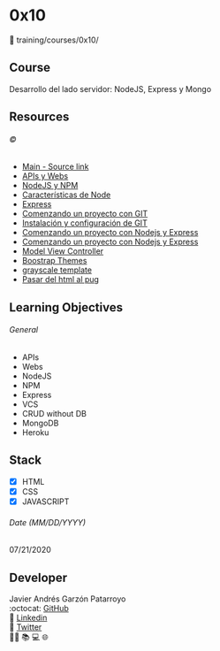 # 0x10
:open_file_folder: training/courses/0x10/

## Course
Desarrollo del lado servidor: NodeJS, Express y Mongo

## Resources
###### :copyright:
* [Main - Source link](https://www.coursera.org/learn/desarrollo-lado-servidor-nodejs-express-mongodb/home/welcome)
* [APIs y Webs](https://d3c33hcgiwev3.cloudfront.net/CsrfLDW5Eemplgpfqc6zSA_0aef563035b911e9b4f4bfe8815a00e7_APIs-y-Webs.pdf?Expires=1595548800&Signature=Gv4tQ1YelT0TSphfGScA2tkSYrYjDCOT6jkovBJJLlgZ8t6rPzbWc-WQuIiqg7R6~XtpBKyAfgKmcBxVswiD-lqlGmb-THp0zraKPRI6inntKmQiZ6xD202FGXR-9NwLjVQQ191bDz2i9mGIxXET5VskSSZ1lG8J~864pI5bjLg_&Key-Pair-Id=APKAJLTNE6QMUY6HBC5A)
* [NodeJS y NPM](https://d3c33hcgiwev3.cloudfront.net/HNBdXjW5Eem4egrIUlgmqg_1cf3755035b911e9b4f4bfe8815a00e7_NodeJS-y-NPM.pdf?Expires=1595548800&Signature=RiTcYzksDHzLnHUcwUmj-~8KBf9PpZsiQHqbxCjX26fb-aDMflcCjquKiQi9PwPIMT3ky~Gj9927y84z7GrkaNvQL3zOFcZjpF-BE4JGi4~wADmxRkUxqXlGFlCh3xqYu1Mqu3HQxe9IXyWjAPLjQEI~koz1d1-9~sSylGNxzhY_&Key-Pair-Id=APKAJLTNE6QMUY6HBC5A)
* [Características de Node](https://d3c33hcgiwev3.cloudfront.net/OJ9aWTW5Eem4egrIUlgmqg_38c35ca035b911e99a35b7f34e23c325_Caracteristicas-de-Node.pdf?Expires=1595548800&Signature=BZ6kn29sf4eGXZvUOpB07ptN9~i2hoajgj8qvoR6gy56H0LDio4WGusYQ7vmU-wYX0RQZXBsKVuY9K3pcYmK6xhvmodRZJ41SXxvrSqErOSmZ8bqLl5mTeN2O9GYyDKgICicYApOtY-4-dUg5oB~77XiO9IOaT9YXRB9vPzBz9E_&Key-Pair-Id=APKAJLTNE6QMUY6HBC5A)
* [Express](https://d3c33hcgiwev3.cloudfront.net/K014pDW5Eem4egrIUlgmqg_2b6ff45035b911e9a4c92108e1dbba71_Express.pdf?Expires=1595548800&Signature=UP-jlISJGuneLybCmwLBeE2jT1ZZaFbyAg1O0-LUh71txJymiYFCXmEm-WD-u8uNWV44i02GG-QtdQziHxrBD7kpbdG3q5RoDUpx9mNR16iBL2GdwtAUfp7xKBTSoYNY3m0DDktCNMF41reDyq~D0MKkIZeH~OfB3PX5SXafHx8_&Key-Pair-Id=APKAJLTNE6QMUY6HBC5A)
* [Comenzando un proyecto con GIT](https://d3c33hcgiwev3.cloudfront.net/RqgI7zW5Eem4egrIUlgmqg_46cb960035b911e99a35b7f34e23c325_Comenzando-un-proyecto-con-GIT.pdf?Expires=1595548800&Signature=dXUpZaBHzmNzE1trYOustLWaAmt85H7KOg1bBnU5imEl1YgWHgyWw85e8x8NI660SLcN1usiLhS6Rd8U12Keql9T4TOpD9sKPF9cQT430WSXBwtXxl25EDdKBiz6E-k7nKcXvF66wSvJaCGi7R-SoL4Z1uAoVxHPAnf5-qGmbJ4_&Key-Pair-Id=APKAJLTNE6QMUY6HBC5A)
* [Instalación y configuración de GIT](https://d3c33hcgiwev3.cloudfront.net/WNVafTW5Eemplgpfqc6zSA_58f58ca035b911e9a4c92108e1dbba71_Instalacion-y-configuracion-de-GIT.pdf?Expires=1595548800&Signature=Mr~F1~8wzi1k~vKQQDjZUIIIwSbpBKlY8W7o3legKV-mcC~Ga6t9-uUN0XHp9VdLKzbsd931BmU2K-yEnnKHsUvVzbIDs5W-~QoYb-CYWalBbklNWmkVNKslkfKVU7f9nBu~r7DQjQa-DqQZX7zi6YQtcaiG8V2QK7-UCFTU7a8_&Key-Pair-Id=APKAJLTNE6QMUY6HBC5A)
* [Comenzando un proyecto con Nodejs y Express](https://d3c33hcgiwev3.cloudfront.net/bXzUvTW5Eem4egrIUlgmqg_6d9d066035b911e9b4f4bfe8815a00e7_Comenzando-un-proyecto-con-Nodejs-y-Express.pdf?Expires=1595548800&Signature=NIJsKdgoLejG3iWzFchJ1ni6MB04B50Y1XJkwqnrXnbf3C80s1o3IBmw6ddk3~y1er8nvklrWFcNIh2DBF1PqA5dW0obrBGTXg82ixWNSUDXl45eHwgsdgSFzp107XhEJ7xOf25RJqR0e98XrRPxp14UuQOhY9fkX2twE9NygNA_&Key-Pair-Id=APKAJLTNE6QMUY6HBC5A)
* [Comenzando un proyecto con Nodejs y Express](https://d3c33hcgiwev3.cloudfront.net/bXzUvTW5Eem4egrIUlgmqg_6d9d066035b911e9b4f4bfe8815a00e7_Comenzando-un-proyecto-con-Nodejs-y-Express.pdf?Expires=1595548800&Signature=NIJsKdgoLejG3iWzFchJ1ni6MB04B50Y1XJkwqnrXnbf3C80s1o3IBmw6ddk3~y1er8nvklrWFcNIh2DBF1PqA5dW0obrBGTXg82ixWNSUDXl45eHwgsdgSFzp107XhEJ7xOf25RJqR0e98XrRPxp14UuQOhY9fkX2twE9NygNA_&Key-Pair-Id=APKAJLTNE6QMUY6HBC5A)
* [Model View Controller](https://d3c33hcgiwev3.cloudfront.net/e0KuLTW5Eemo6BKcywtCxg_7b65ecd035b911e99a35b7f34e23c325_Model-View-Controller.pdf?Expires=1595548800&Signature=bVTqKeg4mthqe7QH98dNpInDg62DDq27KpuI7VcTAyXbNjXWjWqNgR9QF-0pEVH4XZQbwkJP6armYrVjxTxnvfmPTpmbyfLjd8Ypb~jIEGfCt5KfC4PgtsD4L3Vu2-qYvxZ0EUAYrIxqBGrUepTfd1nTSYxVpcwoOIg1vJMljpo_&Key-Pair-Id=APKAJLTNE6QMUY6HBC5A)
* [Boostrap Themes](https://startbootstrap.com/themes/)
* [grayscale template](https://startbootstrap.com/themes/grayscale/)
* [Pasar del html al pug](https://html-to-pug.com/)

## Learning Objectives
###### General
* APIs
* Webs
* NodeJS
* NPM
* Express
* VCS
* CRUD without DB
* MongoDB
* Heroku

## Stack
* [x] HTML
* [X] CSS
* [X] JAVASCRIPT

###### Date (MM/DD/YYYY)
07/21/2020

## Developer
Javier Andrés Garzón Patarroyo  
:octocat: [GitHub](https://github.com/javierandresgp/)  
:link: [Linkedin](https://www.linkedin.com/in/javierandresgp/)  
:link: [Twitter](https://twitter.com/javierandresgp0)  
:man_technologist: :books: :computer: :globe_with_meridians: